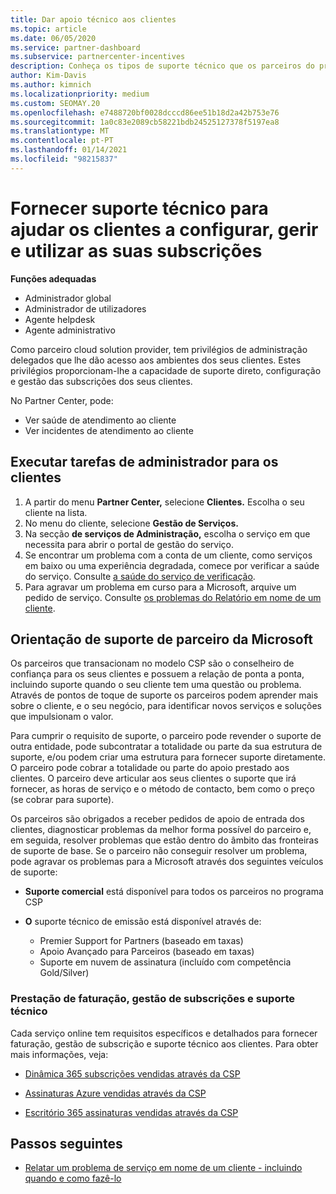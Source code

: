 ```yaml
---
title: Dar apoio técnico aos clientes
ms.topic: article
ms.date: 06/05/2020
ms.service: partner-dashboard
ms.subservice: partnercenter-incentives
description: Conheça os tipos de suporte técnico que os parceiros do programa Cloud Solution Provider podem oferecer aos seus clientes.
author: Kim-Davis
ms.author: kimnich
ms.localizationpriority: medium
ms.custom: SEOMAY.20
ms.openlocfilehash: e7488720bf0028dcccd86ee51b18d2a42b753e76
ms.sourcegitcommit: 1a0c83e2089cb58221bdb24525127378f5197ea8
ms.translationtype: MT
ms.contentlocale: pt-PT
ms.lasthandoff: 01/14/2021
ms.locfileid: "98215837"
---
```

# <a name="provide-technical-support-to-help-customers-configure-manage-and-use-their-subscriptions"></a>Fornecer suporte técnico para ajudar os clientes a configurar, gerir e utilizar as suas subscrições


**Funções adequadas**

- Administrador global
- Administrador de utilizadores
- Agente helpdesk
- Agente administrativo

Como parceiro cloud solution provider, tem privilégios de administração delegados que lhe dão acesso aos ambientes dos seus clientes. Estes privilégios proporcionam-lhe a capacidade de suporte direto, configuração e gestão das subscrições dos seus clientes.

No Partner Center, pode:

- Ver saúde de atendimento ao cliente
- Ver incidentes de atendimento ao cliente

## <a name="perform-admin-tasks-for-your-customers"></a>Executar tarefas de administrador para os clientes

1. A partir do menu **Partner Center,** selecione **Clientes.** Escolha o seu cliente na lista.
2. No menu do cliente, selecione **Gestão de Serviços.**
3. Na secção **de serviços de Administração,** escolha o serviço em que necessita para abrir o portal de gestão do serviço.
4. Se encontrar um problema com a conta de um cliente, como serviços em baixo ou uma experiência degradada, comece por verificar a saúde do serviço. Consulte [a saúde do serviço de verificação](check-service-health.md).
5. Para agravar um problema em curso para a Microsoft, arquive um pedido de serviço. Consulte [os problemas do Relatório em nome de um cliente](report-problems-on-behalf-of-a-customer.md).

## <a name="microsoft-partner-support-guidance"></a>Orientação de suporte de parceiro da Microsoft

Os parceiros que transacionam no modelo CSP são o conselheiro de confiança para os seus clientes e possuem a relação de ponta a ponta, incluindo suporte quando o seu cliente tem uma questão ou problema. Através de pontos de toque de suporte os parceiros podem aprender mais sobre o cliente, e o seu negócio, para identificar novos serviços e soluções que impulsionam o valor.

Para cumprir o requisito de suporte, o parceiro pode revender o suporte de outra entidade, pode subcontratar a totalidade ou parte da sua estrutura de suporte, e/ou podem criar uma estrutura para fornecer suporte diretamente.  O parceiro pode cobrar a totalidade ou parte do apoio prestado aos clientes. O parceiro deve articular aos seus clientes o suporte que irá fornecer, as horas de serviço e o método de contacto, bem como o preço (se cobrar para suporte). 

Os parceiros são obrigados a receber pedidos de apoio de entrada dos clientes, diagnosticar problemas da melhor forma possível do parceiro e, em seguida, resolver problemas que estão dentro do âmbito das fronteiras de suporte de base. Se o parceiro não conseguir resolver um problema, pode agravar os problemas para a Microsoft através dos seguintes veículos de suporte:

- **Suporte comercial** está disponível para todos os parceiros no programa CSP

- **O** suporte técnico de emissão está disponível através de:

  - Premier Support for Partners (baseado em taxas)
  - Apoio Avançado para Parceiros (baseado em taxas)
  - Suporte em nuvem de assinatura (incluído com competência Gold/Silver)

### <a name="providing-billing-subscription-management-and-technical-support"></a>Prestação de faturação, gestão de subscrições e suporte técnico 

Cada serviço online tem requisitos específicos e detalhados para fornecer faturação, gestão de subscrição e suporte técnico aos clientes. Para obter mais informações, veja:

- [Dinâmica 365 subscrições vendidas através da CSP](https://www.microsoftpartnercommunity.com/t5/CSP/Microsoft-Partner-Support-Guidance/m-p/5262#M30)

- [Assinaturas Azure vendidas através da CSP](https://www.microsoftpartnercommunity.com/t5/CSP/Microsoft-Partner-Support-Guidance/m-p/5263#M31)

- [Escritório 365 assinaturas vendidas através da CSP](https://www.microsoftpartnercommunity.com/t5/CSP/Microsoft-Partner-Support-Guidance/m-p/5264#M32)

## <a name="next-steps"></a>Passos seguintes

- [Relatar um problema de serviço em nome de um cliente - incluindo quando e como fazê-lo](report-problems-on-behalf-of-a-customer.md)